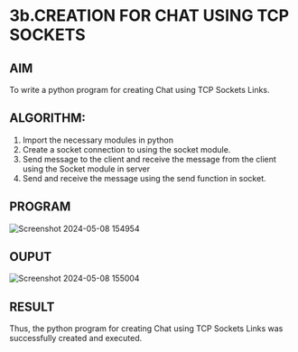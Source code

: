 # 3b.CREATION FOR CHAT USING TCP SOCKETS
## AIM
To write a python program for creating Chat using TCP Sockets Links.
## ALGORITHM:
1. Import the necessary modules in python
2. Create a socket connection to using the socket module.
3. Send message to the client and receive the message from the client using the Socket module in
 server
4. Send and receive the message using the send function in socket.
## PROGRAM
![Screenshot 2024-05-08 154954](https://github.com/HARIPRIYASIVAKUMAR/3b_CHAT_USING_TCP_SOCKETS/assets/147477684/fa7e5bf0-ff28-41ea-b218-ddb8d70f7d54)

## OUPUT
![Screenshot 2024-05-08 155004](https://github.com/HARIPRIYASIVAKUMAR/3b_CHAT_USING_TCP_SOCKETS/assets/147477684/3e779428-72cf-4260-956d-af319c7016e3)

## RESULT
Thus, the python program for creating Chat using TCP Sockets Links was successfully 
created and executed.
